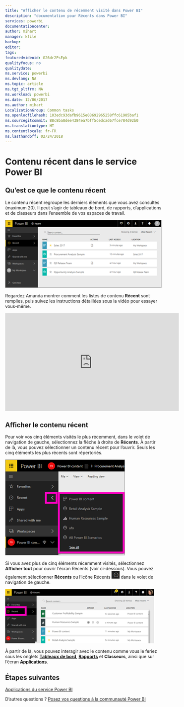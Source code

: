```yaml
---
title: "Afficher le contenu de récemment visité dans Power BI"
description: "documentation pour Récents dans Power BI"
services: powerbi
documentationcenter: 
author: mihart
manager: kfile
backup: 
editor: 
tags: 
featuredvideoid: G26dr2PsEpk
qualityfocus: no
qualitydate: 
ms.service: powerbi
ms.devlang: NA
ms.topic: article
ms.tgt_pltfrm: NA
ms.workload: powerbi
ms.date: 12/06/2017
ms.author: mihart
LocalizationGroup: Common tasks
ms.openlocfilehash: 103edc93dafb9615e08692965258ffc61905baf1
ms.sourcegitcommit: 88c8ba8dee4384ea7bff5cedcad67fce784d92b0
ms.translationtype: HT
ms.contentlocale: fr-FR
ms.lasthandoff: 02/24/2018
---
```

# <a name="recent-content-in-power-bi-service"></a>Contenu **récent** dans le service Power BI


## <a name="what-is-recent-content"></a>Qu’est ce que le contenu récent
Le contenu récent regroupe les derniers éléments que vous avez consultés (maximum 20).  Il peut s’agir de tableaux de bord, de rapports, d’applications et de classeurs dans l’ensemble de vos espaces de travail.

![](media/service-recent/power-bi-recent-screen.png)

Regardez Amanda montrer comment les listes de contenu **Récent** sont remplies, puis suivez les instructions détaillées sous la vidéo pour essayer vous-même.

<iframe width="560" height="315" src="https://www.youtube.com/embed/G26dr2PsEpk" frameborder="0" allowfullscreen></iframe>

## <a name="display-recent-content"></a>Afficher le contenu récent
Pour voir vos cinq éléments visités le plus récemment, dans le volet de navigation de gauche, sélectionnez la flèche à droite de **Récents**.  À partir de là, vous pouvez sélectionner un contenu récent pour l’ouvrir. Seuls les cinq éléments les plus récents sont répertoriés.

![](media/service-recent/power-bi-recent-flyout-new.png)

Si vous avez plus de cinq éléments récemment visités, sélectionnez **Afficher tout** pour ouvrir l’écran Récents (voir ci-dessous). Vous pouvez également sélectionner **Récents** ou l’icône Récents ![](media/service-recent/power-bi-recent-icon.png) dans le volet de navigation de gauche.

![](media/service-recent/power-bi-recent-list.png)

À partir de là, vous pouvez interagir avec le contenu comme vous le feriez sous les onglets [**Tableaux de bord**](service-dashboards.md), [**Rapports**](service-reports.md) et **Classeurs**, ainsi que sur l’écran [**Applications**](service-install-use-apps.md).

## <a name="next-steps"></a>Étapes suivantes
[Applications du service Power BI](service-install-use-apps.md)

D’autres questions ? [Posez vos questions à la communauté Power BI](http://community.powerbi.com/)

